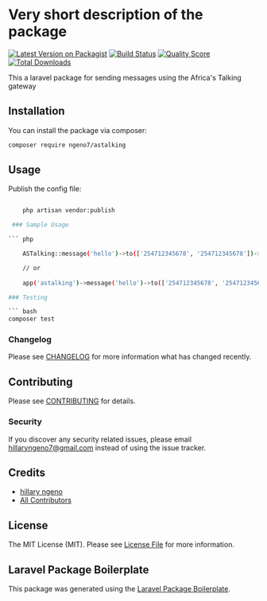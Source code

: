 # Very short description of the package

[![Latest Version on Packagist](https://img.shields.io/packagist/v/ngeno7/astalking.svg?style=flat-square)](https://packagist.org/packages/ngeno7/astalking)
[![Build Status](https://img.shields.io/travis/ngeno7/astalking/master.svg?style=flat-square)](https://travis-ci.org/ngeno7/astalking)
[![Quality Score](https://img.shields.io/scrutinizer/g/ngeno7/astalking.svg?style=flat-square)](https://scrutinizer-ci.com/g/ngeno7/astalking)
[![Total Downloads](https://img.shields.io/packagist/dt/ngeno7/astalking.svg?style=flat-square)](https://packagist.org/packages/ngeno7/astalking)

This a laravel package for sending messages using the Africa's Talking gateway

## Installation

You can install the package via composer:

```bash
composer require ngeno7/astalking
```

## Usage

Publish the config file:

``` bash

    php artisan vendor:publish

 ### Sample Usage

``` php

    ASTalking::message('hello')->to(['254712345678', '254712345678'])->send();

    // or
    
    app('astalking')->message('hello')->to(['254712345678', '254712345678'])->send();

### Testing

``` bash
composer test
```

### Changelog

Please see [CHANGELOG](CHANGELOG.md) for more information what has changed recently.

## Contributing

Please see [CONTRIBUTING](CONTRIBUTING.md) for details.

### Security

If you discover any security related issues, please email hillaryngeno7@gmail.com instead of using the issue tracker.

## Credits

- [hillary ngeno](https://github.com/ngeno7)
- [All Contributors](../../contributors)

## License

The MIT License (MIT). Please see [License File](LICENSE.md) for more information.

## Laravel Package Boilerplate

This package was generated using the [Laravel Package Boilerplate](https://laravelpackageboilerplate.com).
